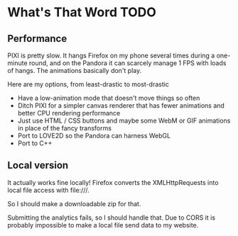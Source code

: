 # What's That Word TODO

## Performance

PIXI is pretty slow. It hangs Firefox on my phone several times during
a one-minute round, and on the Pandora it can scarcely manage 1 FPS with
loads of hangs. The animations basically don't play.

Here are my options, from least-drastic to most-drastic

- Have a low-animation mode that doesn't move things so often
- Ditch PIXI for a simpler canvas renderer that has fewer animations
  and better CPU rendering performance
- Just use HTML / CSS buttons and maybe some WebM or GIF animations
  in place of the fancy transforms
- Port to LOVE2D so the Pandora can harness WebGL
- Port to C++

## Local version

It actually works fine locally! Firefox converts the XMLHttpRequests into
local file access with file:///.

So I should make a downloadable zip for that.

Submitting the analytics fails, so I should handle that. Due to CORS
it is probably impossible to make a local file send data to my website.


